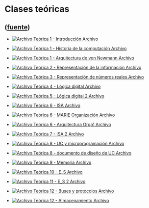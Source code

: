 # Clases teóricas
([fuente](https://campus.exactas.uba.ar/course/view.php?id=1058&section=2))
---
  - [![Archivo](https://campus.exactas.uba.ar/theme/image.php/magazine/core/1462913092/f/pdf) Teórica 1 - Introducción Archivo](https://campus.exactas.uba.ar/mod/resource/view.php?id=57225)

  - [![Archivo](https://campus.exactas.uba.ar/theme/image.php/magazine/core/1462913092/f/pdf) Teórica 1 - Historia de la computación Archivo](https://campus.exactas.uba.ar/mod/resource/view.php?id=57226)

  - [![Archivo](https://campus.exactas.uba.ar/theme/image.php/magazine/core/1462913092/f/pdf) Teórica 1 - Arquitectura de von Newmann Archivo](https://campus.exactas.uba.ar/mod/resource/view.php?id=57227)

  - [![Archivo](https://campus.exactas.uba.ar/theme/image.php/magazine/core/1462913092/f/pdf) Teórica 2 - Representación de la información Archivo](https://campus.exactas.uba.ar/mod/resource/view.php?id=57228)

  - [![Archivo](https://campus.exactas.uba.ar/theme/image.php/magazine/core/1462913092/f/pdf) Teórica 3 - Representación de números reales Archivo](https://campus.exactas.uba.ar/mod/resource/view.php?id=57233)

  - [![Archivo](https://campus.exactas.uba.ar/theme/image.php/magazine/core/1462913092/f/pdf) Teórica 4 - Lógica digital Archivo](https://campus.exactas.uba.ar/mod/resource/view.php?id=57361)

  - [![Archivo](https://campus.exactas.uba.ar/theme/image.php/magazine/core/1462913092/f/pdf) Teórica 5 - Lógica digital 2 Archivo](https://campus.exactas.uba.ar/mod/resource/view.php?id=57515)

  - [![Archivo](https://campus.exactas.uba.ar/theme/image.php/magazine/core/1462913092/f/pdf) Teórica 6 - ISA Archivo](https://campus.exactas.uba.ar/mod/resource/view.php?id=58850)

  - [![Archivo](https://campus.exactas.uba.ar/theme/image.php/magazine/core/1462913092/f/pdf) Teórica 6 - MARIE Organización Archivo](https://campus.exactas.uba.ar/mod/resource/view.php?id=58851)

  - [![Archivo](https://campus.exactas.uba.ar/theme/image.php/magazine/core/1462913092/f/pdf) Teórica 6 - Arquitectura Orga1 Archivo](https://campus.exactas.uba.ar/mod/resource/view.php?id=58852)

  - [![Archivo](https://campus.exactas.uba.ar/theme/image.php/magazine/core/1462913092/f/pdf) Teórica 7 - ISA 2 Archivo](https://campus.exactas.uba.ar/mod/resource/view.php?id=58111)

  - [![Archivo](https://campus.exactas.uba.ar/theme/image.php/magazine/core/1462913092/f/pdf) Teórica 8 - UC y microprogramación Archivo](https://campus.exactas.uba.ar/mod/resource/view.php?id=58856)

  - [![Archivo](https://campus.exactas.uba.ar/theme/image.php/magazine/core/1462913092/f/pdf) Teórica 8 - documento de diseño de UC Archivo](https://campus.exactas.uba.ar/mod/resource/view.php?id=58857)

  - [![Archivo](https://campus.exactas.uba.ar/theme/image.php/magazine/core/1462913092/f/pdf) Teórica 9 - Memoria Archivo](https://campus.exactas.uba.ar/mod/resource/view.php?id=58880)

  - [![Archivo](https://campus.exactas.uba.ar/theme/image.php/magazine/core/1462913092/f/pdf) Teórica 10 - E_S Archivo](https://campus.exactas.uba.ar/mod/resource/view.php?id=58941)

  - [![Archivo](https://campus.exactas.uba.ar/theme/image.php/magazine/core/1462913092/f/pdf) Teórica 11 - E_S 2 Archivo](https://campus.exactas.uba.ar/mod/resource/view.php?id=58942)

  - [![Archivo](https://campus.exactas.uba.ar/theme/image.php/magazine/core/1462913092/f/pdf) Teórica 12 - Buses y protocolos Archivo](https://campus.exactas.uba.ar/mod/resource/view.php?id=58943)

  - [![Archivo](https://campus.exactas.uba.ar/theme/image.php/magazine/core/1462913092/f/pdf) Teórica 12 - Almacenamiento Archivo](https://campus.exactas.uba.ar/mod/resource/view.php?id=58944)

